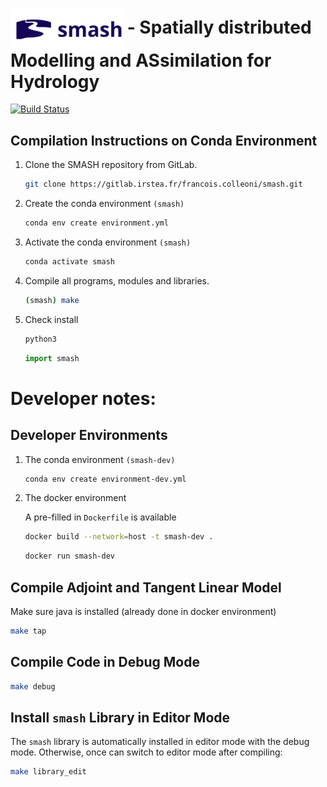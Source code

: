# <img src="doc/source/_static/logo_smash.svg" width=180 align="center" alt=""/> - Spatially distributed Modelling and ASsimilation for Hydrology 
[![Build Status](https://img.shields.io/badge/docs-public-brightgreen)](https://gitlab.irstea.fr/francois.colleoni/smash/)
    
## Compilation Instructions on Conda Environment

1.  Clone the SMASH repository from GitLab.
    ```bash
    git clone https://gitlab.irstea.fr/francois.colleoni/smash.git
    ```
2.  Create the conda environment `(smash)`
    ```bash
    conda env create environment.yml
    ```
3.  Activate the conda environment `(smash)`
    ```bash
    conda activate smash
    ```
4.  Compile all programs, modules and libraries.
    ```bash
    (smash) make
    ```
5.  Check install
    ```bash
    python3
    ```
    ```python
    import smash
    ```
    
# Developer notes:

## Developer Environments

1.  The conda environment `(smash-dev)`
    ```bash
    conda env create environment-dev.yml
    ```
    
2. The docker environment

   A pre-filled in `Dockerfile` is available
   ```bash
   docker build --network=host -t smash-dev .
   ```
   ```bash
   docker run smash-dev
   ```
  
## Compile Adjoint and Tangent Linear Model

Make sure java is installed (already done in docker environment)

```bash
make tap
```
    
## Compile Code in Debug Mode
    
```bash
make debug
```

## Install `smash` Library in Editor Mode

The `smash` library is automatically installed in editor mode with the debug mode. Otherwise, once can switch to editor mode after compiling:

```bash
make library_edit
```
